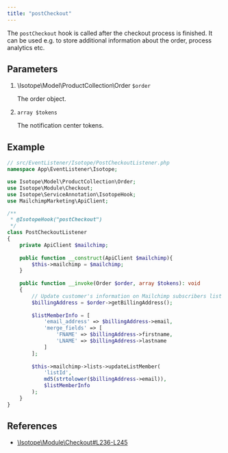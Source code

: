 ```yaml
---
title: "postCheckout"
---
```


The `postCheckout` hook is called after the checkout process is finished.
It can be used e.g. to store additional information about the order, process
analytics etc.

## Parameters

1. \Isotope\Model\ProductCollection\Order `$order`
   
    The order object.

2. `array $tokens`

    The notification center tokens.

## Example

```php
// src/EventListener/Isotope/PostCheckoutListener.php
namespace App\EventListener\Isotope;

use Isotope\Model\ProductCollection\Order;
use Isotope\Module\Checkout;
use Isotope\ServiceAnnotation\IsotopeHook;
use MailchimpMarketing\ApiClient;

/**
 * @IsotopeHook("postCheckout")
 */
class PostCheckoutListener
{
    private ApiClient $mailchimp;
    
    public function __construct(ApiClient $mailchimp){
        $this->mailchimp = $mailchimp;
    }
    
    public function __invoke(Order $order, array $tokens): void
    {
        // Update customer's information on Mailchimp subscribers list
        $billingAddress = $order->getBillingAddress();
        
        $listMemberInfo = [
            'email_address' => $billingAddress->email,
            'merge_fields' => [
                'FNAME' => $billingAddress->firstname,
                'LNAME' => $billingAddress->lastname
            ]
        ];
        
        $this->mailchimp->lists->updateListMember(
            'listId',
            md5(strtolower($billingAddress->email)),
            $listMemberInfo
        );
    }
}
```

## References

* [\Isotope\Module\Checkout#L236-L245](https://github.com/isotope/core/blob/2.8/system/modules/isotope/library/Isotope/Module/Checkout.php#L236-L245)
